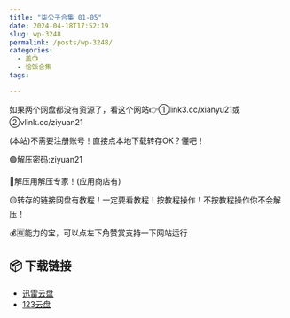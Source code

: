```yaml
---
title: "柒公子合集 01-05"
date: 2024-04-18T17:52:19
slug: wp-3248
permalink: /posts/wp-3248/
categories:
  - 盖📺
  - 恰饭合集
tags:

---
```


如果两个网盘都没有资源了，看这个网站👉①link3.cc/xianyu21或②vlink.cc/ziyuan21

(本站)不需要注册账号！直接点本地下载转存OK？懂吧！

🟢解压密码:ziyuan21

🔵解压用解压专家！(应用商店有)

🟡转存的链接网盘有教程！一定要看教程！按教程操作！不按教程操作你不会解压！

💰🈶能力的宝，可以点左下角赞赏支持一下网站运行

## 📦 下载链接
- [迅雷云盘](https://blziyuan21.com/pay-download/3248?key=2f7bd1914a&down_id=0)
- [123云盘](https://blziyuan21.com/pay-download/3248?key=2f7bd1914a&down_id=1)


